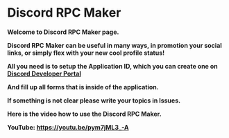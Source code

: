 # Discord RPC Maker

**Welcome to Discord RPC Maker page.**

**Discord RPC Maker can be useful in many ways, in promotion your social links, or simply flex with your new cool profile status!**

**All you need is to setup the Application ID, which you can create one on [Discord Developer Portal](https://discord.com/developers/applications)**

**And fill up all forms that is inside of the application.**

**If something is not clear please write your topics in Issues.**

**Here is the video how to use the Discord RPC Maker.**

**YouTube: https://youtu.be/pym7jML3_-A**
